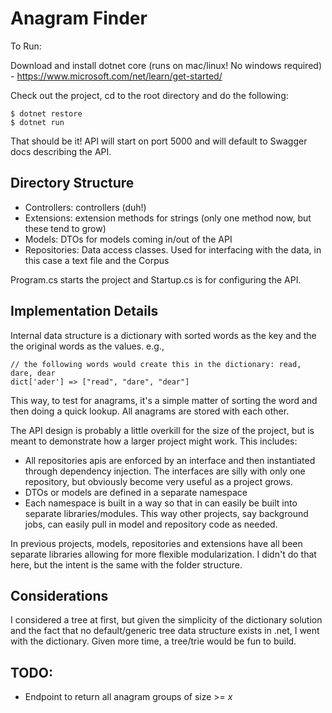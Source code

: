 Anagram Finder
==============


To Run:

Download and install dotnet core (runs on mac/linux! No windows required) - https://www.microsoft.com/net/learn/get-started/

Check out the project, cd to the root directory and do the following: 

``` 
$ dotnet restore
$ dotnet run
```

That should be it! API will start on port 5000 and will default to Swagger docs describing the API. 

## Directory Structure

- Controllers: controllers (duh!) 
- Extensions: extension methods for strings (only one method now, but these tend to grow)
- Models: DTOs for models coming in/out of the API
- Repositories: Data access classes. Used for interfacing with the data, in this case a text file and the Corpus

Program.cs starts the project and Startup.cs is for configuring the API. 

## Implementation Details

Internal data structure is a dictionary with sorted words as the key and the the original words as the values. e.g.,

```
// the following words would create this in the dictionary: read, dare, dear
dict['ader'] => ["read", "dare", "dear"]
```

This way, to test for anagrams, it's a simple matter of sorting the word and then doing a quick lookup. All anagrams are stored with each other. 

The API design is probably a little overkill for the size of the project, but is meant to demonstrate how a larger project might work. This includes:

* All repositories apis are enforced by an interface and then instantiated through dependency injection. The interfaces are silly with only one repository, but obviously become very useful as a project grows. 
* DTOs or models are defined in a separate namespace
* Each namespace is built in a way so that in can easily be built into separate libraries/modules. This way other projects, say background jobs, can easily pull in model and repository code as needed.  

In previous projects, models, repositories and extensions have all been separate libraries allowing for more flexible modularization. I didn't do that here, but the intent is the same with the folder structure. 

## Considerations

I considered a tree at first, but given the simplicity of the dictionary solution and the fact that no default/generic tree data structure exists in .net, I went with the dictionary. Given more time, a tree/trie would be fun to build. 

## TODO:

- Endpoint to return all anagram groups of size >= *x*
